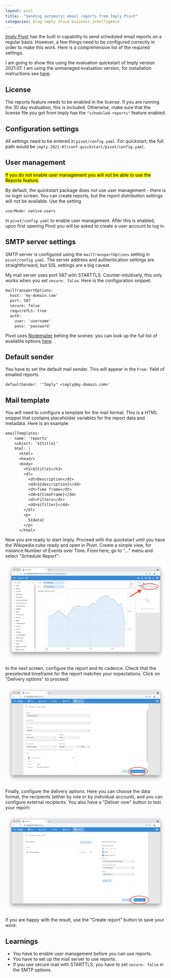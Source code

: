 ```yaml
---
layout: post
title:  "Sending automatic email reports from Imply Pivot"
categories: blog imply druid business_intelligence
---
```

[Imply Pivot](https://docs.imply.io/latest/pivot-overview/) has the built in capability to send scheduled email reports on a regular basis. However, a few things need to be configured correctly in order to make this work. Here is a comprehensive list of the required settings.

I am going to show this using the evaluation quickstart of Imply version 2021.07. I am using the unmanaged evaluation version, for installation instructions see [here](https://docs.imply.io/latest/quickstart/#start-unmanaged-imply).

## License

The reports feature needs to be enabled in the license. If you are running the 30 day evaluation, this is included. Otherwise, make sure that the license file you got from Imply has the `"scheduled-reports"` feature enabled.

## Configuration settings

All settings need to be entered in `pivot/config.yaml`. For quickstart, the full path would be `imply-2021-07/conf-quickstart/pivot/config.yaml`.

## User management

<mark>If you do not enable user management you will not be able to use the Reports feature.</mark>

By default, the quickstart package does not use user management - there is no login screen. You can create reports, but the report distribution settings will not be available. Use the setting

```
userMode: native-users
```

in `pivot/config.yaml` to enable user management. After this is enabled, upon first opening Pivot you will be asked to create a user account to log in.


## SMTP server settings

SMTP server is configured using the `mailTransportOptions` setting in `pivot/config.yaml`. The server address and authentication settings are straightforward, but SSL settings are a big caveat.

My mail server uses port 587 with STARTTLS. Counter-intuitively, this only works when you set `secure: false`. Here is the configuration snippet:

```
mailTransportOptions:
  host: 'my-domain.com'
  port: 587
  secure: false
  requireTLS: true
  auth:
    user: 'username'
    pass: 'password'
```

Pivot uses [Nodemailer](https://nodemailer.com/about/) behing the scenes: you can look up the full list of available options [here](https://nodemailer.com/smtp/#general-options).


## Default sender

You have to set the default mail sender. This will appear in the `From:` field of emailed reports.

```
defaultSender: '"Imply" <imply@my-domain.com>'
```

## Mail template

You will need to configure a template for the mail format. This is a HTML snippet that contains placeholder variables for the report data and metadata. Here is an example:

```
emailTemplates:
  - name: 'reports'
    subject: '${title}'
    html: |
      <html>
      <head/>
      <body>
        <h2>${title}</h2>
        <dl>
          <dt>Description</dt>
          <dd>${description}</dd>
          <dt>Time frame</dt>
          <dd>${timeFrame}</dd>
          <dt>Filters</dt>
          <dd>${filter}</dd>
        </dl>
        <p>
          ${data}
        </p>
      </html>
```

Now you are ready to start Imply. Proceed with the quickstart until you have the Wikipedia cube ready and open in Pivot. Create a simple view, for instance Number of Events over Time. From here, go to "..." menu and select "Schedule Report":

![Report view in Pivot](/assets/2021-07-31-report-view.png)

In the next screen, configure the report and its cadence. Check that the preselected timeframe for the report matches your expectations. Click on "Delivery options" to proceed:

![Report options](/assets/2021-07-31-report-options.png)

Finally, configure the delivery options. Here you can choose the data format, the recipients (either by role or by individual account), and you can configure external recipients. You also have a "Deliver now" button to test your report:

![Delivery options](/assets/2021-07-31-delivery-options.png)

If you are happy with the result, use the "Create report" button to save your work.

## Learnings
- You have to enable user management before you can use reports.
- You have to set up the mail server to use reports.
- If you use secure mail with STARTTLS, you have to set `secure: false` in the SMTP options.
